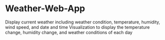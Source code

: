# Weather-Web-App
Display current weather including weather condition, temperature, humidity, wind speed, and date and time Visualization to display the temperature change, humidity change, and weather conditions of each day
